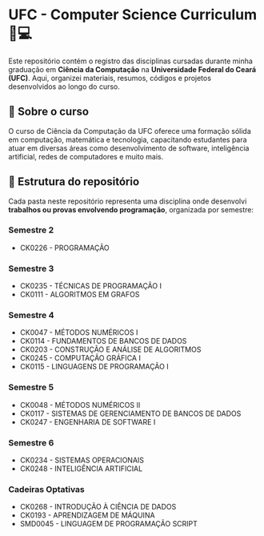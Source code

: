 # UFC - Computer Science Curriculum 📘💻  

Este repositório contém o registro das disciplinas cursadas durante minha graduação em **Ciência da Computação** na **Universidade Federal do Ceará (UFC)**. Aqui, organizei materiais, resumos, códigos e projetos desenvolvidos ao longo do curso.  

## 🏫 Sobre o curso  
O curso de Ciência da Computação da UFC oferece uma formação sólida em computação, matemática e tecnologia, capacitando estudantes para atuar em diversas áreas como desenvolvimento de software, inteligência artificial, redes de computadores e muito mais.  

## 📂 Estrutura do repositório  
Cada pasta neste repositório representa uma disciplina onde desenvolvi **trabalhos ou provas envolvendo programação**, organizada por semestre:  

### **Semestre 2**  
- CK0226 - PROGRAMAÇÃO  

### **Semestre 3**
- CK0235 - TÉCNICAS DE PROGRAMAÇÃO I
- CK0111 - ALGORITMOS EM GRAFOS

### **Semestre 4**  
- CK0047 - MÉTODOS NUMÉRICOS I  
- CK0114 - FUNDAMENTOS DE BANCOS DE DADOS  
- CK0203 - CONSTRUÇÃO E ANÁLISE DE ALGORITMOS  
- CK0245 - COMPUTAÇÃO GRÁFICA I
- CK0115 - LINGUAGENS DE PROGRAMAÇÃO I

### **Semestre 5**  
- CK0048 - MÉTODOS NUMÉRICOS II  
- CK0117 - SISTEMAS DE GERENCIAMENTO DE BANCOS DE DADOS  
- CK0247 - ENGENHARIA DE SOFTWARE I  

### **Semestre 6**  
- CK0234 - SISTEMAS OPERACIONAIS  
- CK0248 - INTELIGÊNCIA ARTIFICIAL  

### **Cadeiras Optativas**  
- CK0268 - INTRODUÇÃO À CIÊNCIA DE DADOS  
- CK0193 - APRENDIZAGEM DE MÁQUINA
- SMD0045 - LINGUAGEM DE PROGRAMAÇÃO SCRIPT
